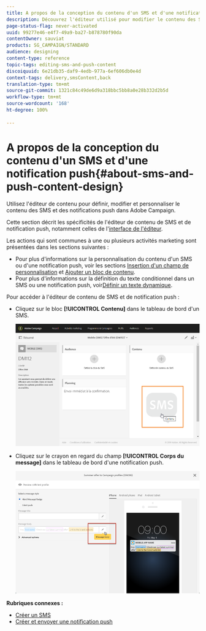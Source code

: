 ```yaml
---
title: A propos de la conception du contenu d'un SMS et d'une notification push
description: Découvrez l'éditeur utilisé pour modifier le contenu des SMS et des notifications push dans Adobe Campaign.
page-status-flag: never-activated
uuid: 99277e46-e4f7-49a9-ba27-b878780f90da
contentOwner: sauviat
products: SG_CAMPAIGN/STANDARD
audience: designing
content-type: reference
topic-tags: editing-sms-and-push-content
discoiquuid: 6e21db35-daf9-4edb-977a-6ef606db0e4d
context-tags: delivery,smsContent,back
translation-type: tm+mt
source-git-commit: 1321c84c49de6d9a318bbc5bb8a0e28b332d2b5d
workflow-type: tm+mt
source-wordcount: '168'
ht-degree: 100%

---
```



# A propos de la conception du contenu d&#39;un SMS et d&#39;une notification push{#about-sms-and-push-content-design}

Utilisez l&#39;éditeur de contenu pour définir, modifier et personnaliser le contenu des SMS et des notifications push dans Adobe Campaign.

Cette section décrit les spécificités de l&#39;éditeur de contenu de SMS et de notification push, notamment celles de l&#39;[interface de l&#39;éditeur](../../channels/using/sms-and-push-content-editor-interface.md).

Les actions qui sont communes à une ou plusieurs activités marketing sont présentées dans les sections suivantes :

* Pour plus d&#39;informations sur la personnalisation du contenu d&#39;un SMS ou d&#39;une notification push, voir les sections [Insertion d&#39;un champ de personnalisation](../../designing/using/personalization.md#inserting-a-personalization-field) et [Ajouter un bloc de contenu](../../designing/using/personalization.md#adding-a-content-block).
* Pour plus d&#39;informations sur la définition du texte conditionnel dans un SMS ou une notification push, voir[Définir un texte dynamique](../../channels/using/defining-dynamic-text.md).

Pour accéder à l&#39;éditeur de contenu de SMS et de notification push :

* Cliquez sur le bloc **[!UICONTROL Contenu]** dans le tableau de bord d&#39;un SMS.

   ![](assets/des_sms_content.png)

* Cliquez sur le crayon en regard du champ **[!UICONTROL Corps du message]** dans le tableau de bord d&#39;une notification push.

   ![](assets/des_push_body.png)

**Rubriques connexes :**

* [Créer un SMS](../../channels/using/creating-an-sms-message.md)
* [Créer et envoyer une notification push](../../channels/using/preparing-and-sending-a-push-notification.md)

